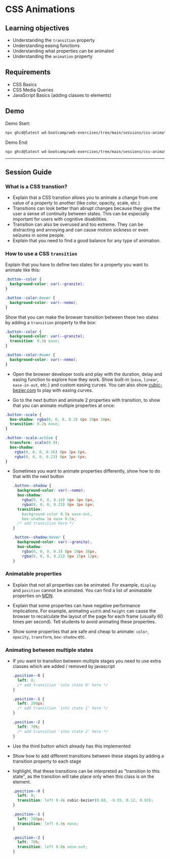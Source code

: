 # CSS Animations

## Learning objectives

- Understanding the `transition` property
- Understanding easing functions
- Understanding what properties can be animated
- Understanding the `animation` property

## Requirements

- CSS Basics
- CSS Media Queries
- JavaScript Basics (adding classes to elements)

## Demo

Demo Start:

```bash
npx ghcd@latest wd-bootcamp/web-exercises/tree/main/sessions/css-animations/demo-start
```

Demo End:

```bash
npx ghcd@latest wd-bootcamp/web-exercises/tree/main/sessions/css-animations/demo-end
```

---

## Session Guide

### What is a CSS transtion?

- Explain that a CSS transtion allows you to animate a change from one value of a property to
      another (like color, opacity, scale, etc.)
- Transitions can look better than abrupt changes because they give the user a sense of
      continuity between states. This can be especially important for users with cognitive
      disabilities.
- Transition can also be overused and too extreme. They can be distracting and annoying and can
      cause motion sickness or even seizures in some people.
- Explain that you need to find a good balance for any type of animation.

### How to use a CSS `transition`

   Explain that you have to define two states for a property you want to animate like this:

```css
.button--color {
  background-color: var(--granite);
}

.button--color:hover {
  background-color: var(--nemo);
}
```

   Show that you can make the browser transition between these two states by adding a
      `transition` property to the box:

```css
.button--color {
  background-color: var(--granite);
  transition: 0.3s ease;
}

.button--color:hover {
  background-color: var(--nemo);
}
```

- Open the browser developer tools and play with the duration, delay and easing function to
      explore how they work. Show built-in (`ease`, `linear`, `ease-in-out`, etc.) and custom easing
      curves. You can also show [cubic-bezier.com](https://cubic-bezier.com) to play with easing
      curves.

- Go to the next button and animate 2 properties with transition, to show that you can animate
      multiple properties at once:

```css
.button--scale {
  box-shadow: rgba(0, 0, 0, 0.3) 0px 19px 38px;
  transition: 0.2s ease;
}

.button--scale:active {
  transform: scale(0.9);
  box-shadow:
    rgba(0, 0, 0, 0.16) 0px 3px 6px,
    rgba(0, 0, 0, 0.23) 0px 3px 6px;
}
```

- Sometimes you want to animate properties differently, show how to do that with the next button

  ```css
  .button--shadow {
    background-color: var(--nemo);
    box-shadow:
      rgba(0, 0, 0, 0.16) 0px 3px 6px,
      rgba(0, 0, 0, 0.23) 0px 3px 6px;
    transition:
      background-color 0.5s ease-out,
      box-shadow 1s ease 0.5s;
    /* add transition here */
  }

  .button--shadow:hover {
    background-color: var(--granite);
    box-shadow:
      rgba(0, 0, 0, 0.3) 0px 19px 38px,
      rgba(0, 0, 0, 0.22) 0px 15px 12px;
  }
  ```

### Animatable properties

- Explain that not all properties can be animated. For example, `display` and `position` cannot
      be animated. You can find a list of animatable properties on
      [MDN](https://developer.mozilla.org/en-US/docs/Web/CSS/CSS_animated_properties).

- Explain that some properties can have negative performance implications. For example,
      animating `width` and `height` can cause the browser to recalculate the layout of the page for
      each frame (usually 60 times per second). Tell students to avoid animating these properties.

- Show some properties that are safe and cheap to animate: `color`, `opacity`, `transform`,
      `box-shadow` etc.

### Animating between multiple states

- If you want to transition between multiple stages you need to use extra classes which are
      added / removed by javascript

  ```css
  .position--0 {
    left: 0;
    /* add transition 'into state 0' here */
  }

  .position--1 {
    left: 200px;
    /* add transition 'into state 1' here */
  }

  .position--2 {
    left: 70%;
    /* add transition 'into state 2' here */
  }
  ```

- Use the third button which already has this implemented
- Show how to add different transitions between these stages by adding a transition property to
      each stage
- highlight, that these transitions can be interpreted as "transition to this state", as the
      transition will take place only when this class is on the element.

  ```css
  .position--0 {
    left: 0;
    transition: left 0.4s cubic-bezier(0.68, -0.55, 0.12, 0.93);
  }

  .position--1 {
    left: 200px;
    transition: left 0.4s ease;
  }

  .position--2 {
    left: 70%;
    transition: left 0.8s ease-out;
  }
  ```
